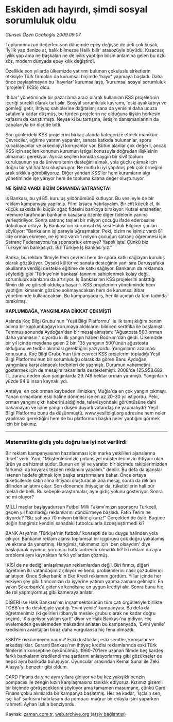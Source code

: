 # Eskiden adı hayırdı, şimdi sosyal sorumluluk oldu

*Günseli Özen Ocakoğlu 2009.09.07*

<tr><td class="metin" colspan="2" style="padding-top: 20px; padding-left: 5px; ">Toplumumuzun değerleri son dönemde epey değişse de pek çok kuşak, 'İyilik yap denize at, balık bilmezse Halik bilir' atasözüyle büyüdü. Kısacası; iyilik yap ama ne başkaları ne de iyilik yaptığın bilsin anlamına gelen bu özlü söz, modern dünyada epey kılık değiştirdi.</td></tr><tr><td class="metin" colspan="2" style="padding-top: 20px; padding-left: 5px; "><p>Özellikle son yıllarda ülkemizde yatırımı bulunan çokuluslu şirketlerin etkisiyle Türk firmaları da kurumsal biçimde 'hayır' yapmaya başladı. Daha önce paylaşılmayan bu 'hayırlar' kurumsallaştı, 'kurumsal sosyal sorumluluk 'projeleri' (KSS) oldu.
<p>'İtibar' yönetiminde bir pazarlama aracı olarak kullanılan KSS projelerinin içeriği sürekli olarak tartışılır. Sosyal sorumluluk kavramı, 'eski ayakkabıyı ve gömleği getir, ihtiyaç sahiplerine dağıtalım; sana da yenisini daha ucuza satalım'a kadar düşmüş, bu türden projelerin ne olduğuna ilişkin herkesin kafasını da karıştırmıştı. Neyse ki bu tartışma, iletişim danışmanlarının da çabalarıyla bir ölçüde bitti.
<p>Son günlerdeki KSS projelerini birkaç alanda kategorize etmek mümkün: Çevreciler, eğitime yatırım yapanlar, sanata katkıda bulunanlar, sporu kucaklayanlar ve arkeolojiyi koruyanlar var. Bütün alanlar çok değerli, ancak KSS için seçilen konunun kurumun iştigal konusuyla doğrudan ilişkisinin olmaması gerekiyor. Ayrıca seçilen konuda saygın bir sivil toplum kuruluşunun ya da üniversitenin desteğini almak, yola güçlü çıkmak için doğru bir yol haritası oluşturuyor. Ne mutlu ki iyi yapılmış pek çok örneğini artık sıklıkla görebiliyoruz. Diğer yandan KSS'ler hem kurumların algı yönetiminde işe yarıyor hem de topluma katma değer oluşturuyor.
<p><b>NE İŞİMİZ VARDI BİZİM ORMANDA SATRANÇTA!</b>
<p>İş Bankası, bu yıl 85. kuruluş yıldönümünü kutluyor. Bu vesileyle de bir reklam kampanyası yapılmış. Filmi kısaca hatırlayalım. Bir çift küçük el, iki küçük saksıda iki küçük ağaç fidesini bankoya bırakıyor. Kutsal emanetler, memure tarafından bankanın kasasına özenle diğer fidelerin yanına yerleştiriliyor. Sonra satranç taşları bir milyon çocuğu ifade edercesine dökülüyor ortaya. İş Bankası'nın kurumsal dış sesi Haluk Bilginer şunları söylüyor: "Bankaların işi parayla uğraşmaktır. Peki, bizim ne işimiz vardı 81 ilde orman ekmeye, ne işimiz vardı 1 milyon çocuğun satranç öğrenmesi için Satranç Federasyonu'na sponsorluk etmeye? Yaptık işte! Çünkü biz Türkiye'nin bankasıyız. Biz Türkiye İş Bankası'yız." 
<p>Banka, bu reklam filmiyle hem çevreci hem de spora katkı sağlayan kuruluş olarak gözüküyor. Oysaki kültür ve sanata desteğinin yanı sıra Darüşşafaka okullarına verdiği destekle eğitime de katkı sağlıyor. Bankanın da reklamda söylediği gibi 'Türkiye'nin bankası' tanımını sahiplenmek kolay değil, sorumluluk alanlarını da artırıyor. İş Bankası'nın KSS projelerini anlattığı filmin dili ve görseli oldukça başarılı. KSS projelerinin yönetiminde hem yaptığını kimsenin gözüne sokmayacaksın hem de kurumsal itibar yönetiminde kullanacaksın. Bu kampanyada iş, her iki açıdan da tam tadında bırakılmış.
<p><b>KAPLUMBAĞA, YANGINLARA DİKKAT ÇEKMİŞTİ</b>
<p>Aslında Koç Bilgi Grubu'nun 'Yeşil Bilgi Platformu' ile ilk tanışıklığım benim adıma bir kaplumbağayı korumaya aldıklarını bildiren sertifika ile başlamıştı. Temmuz sonunda Aydoğan'dan bir mesaj almıştım: "Ağustosta 500 orman daha yanmasın." diyordu ki ilk yangın haberi Bodrum'dan geldi. Ülkemizde bir yıl içinde meydana gelen 2 bin 135 yangının 500'ünün ağustosta olduğunu ve tedbir alınması gerektiğini yazıyordu. Yangınların azalması konusunu, Koç Bilgi Grubu'nun tüm çevreci KSS projelerini topladığı Yeşil Bilgi Platformu'nun bir sorumluluğu olarak da gören Banu Aydoğan, yangınlara karşı alınacak tedbirleri de yazmıştı. Durumun vahametini göstermek için de mesajını rakamlarla desteklemişti: 2008'de 125.958.682 TL zarara neden olan yangınlarda 29.749 hektar orman yanmıştı. Yangınların yüzde 94'ü insan kaynaklıydı.
<p>Antalya, en çok orman kaybeden ilimizken, Muğla'da en çok yangın çıkmıştı. Yanan ormanların eski haline dönmesi ise en az 20-30 yıl istiyordu. Peki, orman yangını çıktı haberini aldığında, televizyondaki görüntüsüne dahi bakamayan ve içine yangın düşen duyarlı vatandaş ne yapmalıydı? Yeşil Bilgi Platformu bunu da düşünmüştü. www.yesilbilgi.org adresine hem neler yapılması gerektiğini hem de bu platformun başka neler yaptığını görmek için bir bakınız.
<p><hr/>
<p><h3>Matematikte gidiş yolu doğru ise iyi not verilirdi</h3>
<p>Bir reklam kampanyasının hazırlanması için marka yetkilileri ajanslarına 'brief' verir. Yani, "Müşterilerimizle potansiyel müşterilerimizin ihtiyacı olan ürün ya da hizmet şudur. Bunun en iyi ve yaratıcı bir biçimde rakiplerimizden farkımızı da koyarak tezden reklamını yapalım." denilir. Bu defa da ajanslar istenen hedefe gitmek için başka araştırmalara bakar. Önce ortaya tüketicilerde satın alma ihtiyacı oluşturacak ana mesaj, sonra da reklam dilinden anlatımı çıkar. Son dönemde ihtiyaçlar da, tüketicilerin hali pür melali de belli. Bu sebeple araştırmalar, aynı gidiş yolunu gösteriyor. Sonra ne mi oluyor?
<p>MİLLİ maçlar başlayadursun Futbol Milli Takımı'mızın sponsoru Turkcell, geçen yıl hazırladığı reklamlarını döndürmeye başladı. Fatih Terim ne diyordu? "Biz sahaya 70 milyon birlikte çıkarız!" Gerçekten de öyle. Bugüne değin hangimiz kendini sahadaki futbolcularla özdeşleştirmedi ki?
<p>BANK Asya'nın 'Türkiye'nin futbolu' konsepti de bu duygu halinden yola çıkıyor. Bankanın reklam ajansı toplumsal bir içgörüyü çok doğru yakalamış ve ekrana da yansıtmış. Hangimiz, takımımız için 'ben olsaydım' diye başlayarak oyuncu, yorumcu hatta antrenör olmadık ki? İki reklam da aynı problemi aynı kaynaktan farklı yollardan çözmüş.
<p>İKİSİ de ne dediği anlaşılmayan reklamlardan değil. Biri fırıncı, diğeri öğretmen iki vatandaşımız çıkıyor ve kendi problemlerini nasıl çözdüklerini anlatıyor. Önce Şekerbank'ın Eko Kredi reklamını gördüm. Yıllar içinde her eskiyen şey gibi fırıncımızın da işyerine yatırım yapma zamanı gelmiştir. En yakın Şekerbank'a gider ve kendisine en uygun krediyi alır. Sonra bunu hiç de rol yapmıyormuş gibi kameraya anlatır.
<p>DİĞERİ ise Halk Bankası'nın inşaat sektörünün tüm çatı örgütleriyle birlikte TOBB'un da desteğiyle yaptığı 'Evini yenile' kampanyası. Bu defa da öğretmenimiz (ki gelirleri itibarıyla meslek grubu olarak ne kadar doğru seçim), 'Kış geliyor yalıtım şart!' diyor ve Halk Bankası'na gidiyor. Hiç evelemeden gevelemeden maksadını anlatan bu kampanyada, 'Evini yenile' kredisinin avantajları biraz daha vurgulansa hiç fena olmazdı.
<p>ESKİYE öykünmeyen var mı? Eski dostluklar, eski semtler, komşular ve arkadaşlıklar. Garanti Bankası'nın ihtiyaç kredisi reklamlarında eski Türk filmlerinin konseptine öykünülmüş. 1960-70'lere uzanan filmde beş kardeş farklı bankaların kredilendirme şartlarını anlatıyorlarmış gibi gözükseler de hepsi aynı bankada buluşuyor. Oyuncular arasından Kemal Sunal ile Zeki Alasya'yı benzetir gibi oldum.
<p>CARD Finans da yine aynı yıllara gidiyor ve bu kez yakışıklı benzin pompacısı ile zengin kızın karşılaşmasına tanıklık ediyoruz. Kızımız gizemli bir biçimde görüşeceklerini söylüyor ama tamamen masumane, çünkü Card Finans çoklu alımlarda bir kampanya başlatmış. Her ne kadar, 'İşçisin sen, işçi kal' şarkısını hatırlasam da pompacı mağrur bir edayla işini yaparken rahmetli Ayhan Işık'a benziyordu.<br/></p></p></p></p></p></p></p></p></p></p></p></p></p></p></p></p></p></p></td></tr>

Kaynak: [zaman.com.tr](http://zaman.com.tr/yazar.do?yazino=889289), [web.archive.org (arşiv bağlantısı)](http://web.archive.org/web/20091201065934/http://www.zaman.com.tr:80/yazar.do?yazino=889289)
